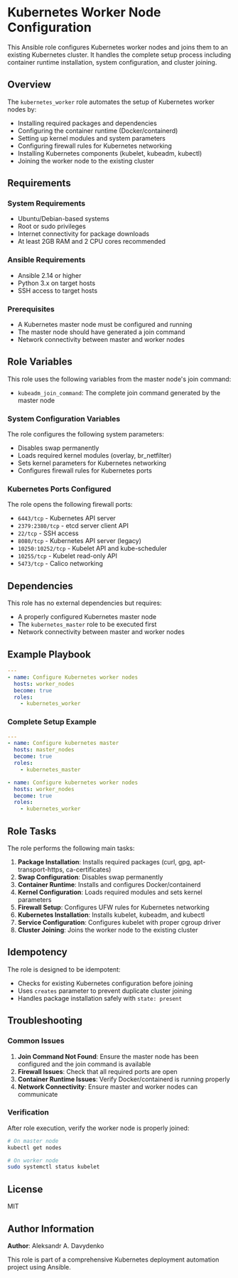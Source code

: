 Kubernetes Worker Node Configuration
===================================

This Ansible role configures Kubernetes worker nodes and joins them to an existing Kubernetes cluster. It handles the complete setup process including container runtime installation, system configuration, and cluster joining.

## Overview

The `kubernetes_worker` role automates the setup of Kubernetes worker nodes by:

- Installing required packages and dependencies
- Configuring the container runtime (Docker/containerd)
- Setting up kernel modules and system parameters
- Configuring firewall rules for Kubernetes networking
- Installing Kubernetes components (kubelet, kubeadm, kubectl)
- Joining the worker node to the existing cluster

## Requirements

### System Requirements
- Ubuntu/Debian-based systems
- Root or sudo privileges
- Internet connectivity for package downloads
- At least 2GB RAM and 2 CPU cores recommended

### Ansible Requirements
- Ansible 2.14 or higher
- Python 3.x on target hosts
- SSH access to target hosts

### Prerequisites
- A Kubernetes master node must be configured and running
- The master node should have generated a join command
- Network connectivity between master and worker nodes

## Role Variables

This role uses the following variables from the master node's join command:

- `kubeadm_join_command`: The complete join command generated by the master node

### System Configuration Variables

The role configures the following system parameters:
- Disables swap permanently
- Loads required kernel modules (overlay, br_netfilter)
- Sets kernel parameters for Kubernetes networking
- Configures firewall rules for Kubernetes ports

### Kubernetes Ports Configured

The role opens the following firewall ports:
- `6443/tcp` - Kubernetes API server
- `2379:2380/tcp` - etcd server client API
- `22/tcp` - SSH access
- `8080/tcp` - Kubernetes API server (legacy)
- `10250:10252/tcp` - Kubelet API and kube-scheduler
- `10255/tcp` - Kubelet read-only API
- `5473/tcp` - Calico networking

## Dependencies

This role has no external dependencies but requires:
- A properly configured Kubernetes master node
- The `kubernetes_master` role to be executed first
- Network connectivity between master and worker nodes

## Example Playbook

```yaml
---
- name: Configure Kubernetes worker nodes
  hosts: worker_nodes
  become: true
  roles:
    - kubernetes_worker
```

### Complete Setup Example

```yaml
---
- name: Configure kubernetes master
  hosts: master_nodes
  become: true
  roles:
    - kubernetes_master

- name: Configure kubernetes worker nodes
  hosts: worker_nodes
  become: true
  roles:
    - kubernetes_worker
```

## Role Tasks

The role performs the following main tasks:

1. **Package Installation**: Installs required packages (curl, gpg, apt-transport-https, ca-certificates)
2. **Swap Configuration**: Disables swap permanently
3. **Container Runtime**: Installs and configures Docker/containerd
4. **Kernel Configuration**: Loads required modules and sets kernel parameters
5. **Firewall Setup**: Configures UFW rules for Kubernetes networking
6. **Kubernetes Installation**: Installs kubelet, kubeadm, and kubectl
7. **Service Configuration**: Configures kubelet with proper cgroup driver
8. **Cluster Joining**: Joins the worker node to the existing cluster

## Idempotency

The role is designed to be idempotent:
- Checks for existing Kubernetes configuration before joining
- Uses `creates` parameter to prevent duplicate cluster joining
- Handles package installation safely with `state: present`

## Troubleshooting

### Common Issues

1. **Join Command Not Found**: Ensure the master node has been configured and the join command is available
2. **Firewall Issues**: Check that all required ports are open
3. **Container Runtime Issues**: Verify Docker/containerd is running properly
4. **Network Connectivity**: Ensure master and worker nodes can communicate

### Verification

After role execution, verify the worker node is properly joined:

```bash
# On master node
kubectl get nodes

# On worker node
sudo systemctl status kubelet
```

## License

MIT

## Author Information

**Author**: Aleksandr A. Davydenko

This role is part of a comprehensive Kubernetes deployment automation project using Ansible.
